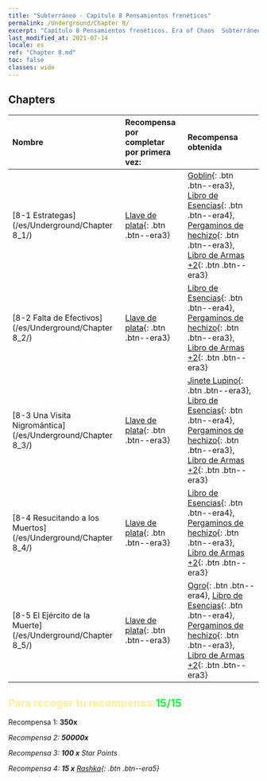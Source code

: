 ```yaml
---
title: "Subterráneo - Capítulo 8 Pensamientos frenéticos"
permalink: /Underground/Chapter 8/
excerpt: "Capítulo 8 Pensamientos frenéticos. Era of Chaos  Subterráneo - Capítulo 8. Pensamientos frenéticos"
last_modified_at: 2021-07-14
locale: es
ref: "Chapter 8.md"
toc: false
classes: wide
---
```


## Chapters

  | Nombre |  Recompensa por completar por primera vez: | Recompensa obtenida |
  |:------------|:------------|:------------| 
  | [8-1 Estrategas](/es/Underground/Chapter 8_1/) | [Llave de plata](/ItemsES/con_693/){: .btn .btn--era3} | [Goblin](/ItemsES/unt_217/){: .btn .btn--era3}, [Libro de Esencias](/ItemsES/mat_39/){: .btn .btn--era4}, [Pergaminos de hechizo](/ItemsES/con_694/){: .btn .btn--era3}, [Libro de Armas +2](/ItemsES/mat_32/){: .btn .btn--era3} |
  | [8-2 Falta de Efectivos](/es/Underground/Chapter 8_2/) | [Llave de plata](/ItemsES/con_693/){: .btn .btn--era3} | [Libro de Esencias](/ItemsES/mat_39/){: .btn .btn--era4}, [Pergaminos de hechizo](/ItemsES/con_694/){: .btn .btn--era3}, [Libro de Armas +2](/ItemsES/mat_32/){: .btn .btn--era3} |
  | [8-3 Una Visita Nigromántica](/es/Underground/Chapter 8_3/) | [Llave de plata](/ItemsES/con_693/){: .btn .btn--era3} | [Jinete Lupino](/ItemsES/unt_218/){: .btn .btn--era3}, [Libro de Esencias](/ItemsES/mat_39/){: .btn .btn--era4}, [Pergaminos de hechizo](/ItemsES/con_694/){: .btn .btn--era3}, [Libro de Armas +2](/ItemsES/mat_32/){: .btn .btn--era3} |
  | [8-4 Resucitando a los Muertos](/es/Underground/Chapter 8_4/) | [Llave de plata](/ItemsES/con_693/){: .btn .btn--era3} | [Libro de Esencias](/ItemsES/mat_39/){: .btn .btn--era4}, [Pergaminos de hechizo](/ItemsES/con_694/){: .btn .btn--era3}, [Libro de Armas +2](/ItemsES/mat_32/){: .btn .btn--era3} |
  | [8-5 El Ejército de la Muerte](/es/Underground/Chapter 8_5/) | [Llave de plata](/ItemsES/con_693/){: .btn .btn--era3} | [Ogro](/ItemsES/unt_220/){: .btn .btn--era4}, [Libro de Esencias](/ItemsES/mat_39/){: .btn .btn--era4}, [Pergaminos de hechizo](/ItemsES/con_694/){: .btn .btn--era3}, [Libro de Armas +2](/ItemsES/mat_32/){: .btn .btn--era3} |


## <span style="color: #ffeea0">Para recoger tu recompensa:</span><span style="color: #27f73a">15/15</span>

 Recompensa 1:  **350x** <i class="fas fa-gem"/>

 Recompensa 2:  **50000x** <i class="fas fa-coins"/>

 Recompensa 3: **100 x** Star Points

 Recompensa 4: **15 x** [Rashka](/ItemsES/her_384/){: .btn .btn--era5}

